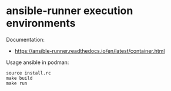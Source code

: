 # ansible-runner execution environments

Documentation:

- https://ansible-runner.readthedocs.io/en/latest/container.html

Usage ansible in podman:

```
source install.rc
make build
make run
```
